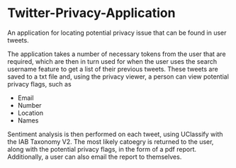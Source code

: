 # Twitter-Privacy-Application

An application for locating potential privacy issue that can be found in user tweets. 

The application takes a number of necessary tokens from the user that are required, which are then in turn used for when the user
uses the search username feature to get a list of their previous tweets. These tweets are saved to a txt file and, using the privacy viewer, a person can view potential privacy flags, such as

- Email
- Number
- Location
- Names

Sentiment analysis is then performed on each tweet, using UClassify with the IAB Taxonomy V2. The most likely catoegry is returned to the user, along with the potential privacy flags, in the form of a pdf report. Additionally, a user can also email the report to themselves. 

